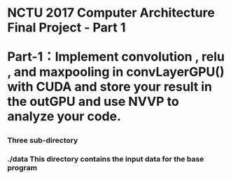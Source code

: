 <h1> NCTU 2017 Computer Architecture Final Project - Part 1
	
<br />

Part-1：Implement convolution , relu , and maxpooling in convLayerGPU() with CUDA and store your result in the outGPU and use NVVP to analyze your code.


<h3>Three sub-directory
<br />
<h3>./data
This directory contains the input data for the base program

